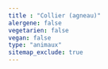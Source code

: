 ```yaml
---
title : "Collier (agneau)"
alergene: false
vegetarien: false
vegan: false
type: "animaux"
sitemap_exclude: true
--- 
```

